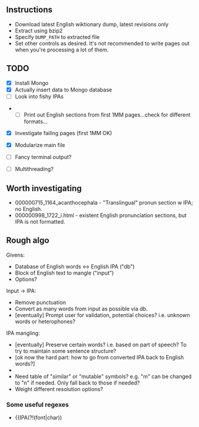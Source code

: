 ## Instructions

- Download latest English wiktionary dump, latest revisions only
- Extract using bzip2
- Specify `DUMP_PATH` to extracted file
- Set other controls as desired. It's not recommended to write pages out when you're processing a lot of them.


## TODO

- [x] Install Mongo
- [x] Actually insert data to Mongo database
- [ ] Look into fishy IPAs
- - [ ] Print out English sections from first 1MM pages...check for different formats...
- [x] Investigate failing pages (first 1MM OK)
- [x] Modularize main file
- [ ] Fancy terminal output?
- [ ] Multithreading?


## Worth investigating

- 000000715_1164_acanthocephala - "Translingual" pronun section w IPA; no English.
- 000000998_1722_i.html - existent English pronunciation sections, but IPA is not formatted.


## Rough algo

Givens:
- Database of English words <-> English IPA ("db")
- Block of English text to mangle ("input")
- Options?

Input -> IPA:
- Remove punctuation
- Convert as many words from input as possible via db.
- [eventually] Prompt user for validation, potential choices? i.e. unknown words or heterophones?

IPA mangling:
- [eventually] Preserve certain words? i.e. based on part of speech? To try to maintain some sentence structure?
- [ok now the hard part: how to go from converted IPA back to English words?]
- 
- Need table of "similar" or "mutable" symbols? e.g. "m" can be changed to "n" if needed. Only fall back to those if needed?
- Weight different resolution options?


### Some useful regexes

- \{\{IPA(?!(font|char))
